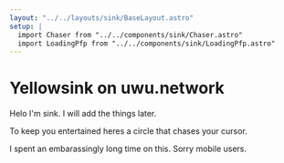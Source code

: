 ```yaml
---
layout: "../../layouts/sink/BaseLayout.astro"
setup: |
  import Chaser from "../../components/sink/Chaser.astro"
  import LoadingPfp from "../../components/sink/LoadingPfp.astro"
---
```


# <LoadingPfp /> Yellowsink on uwu.network

Helo I'm sink. I will add the things later.

To keep you entertained heres a circle that chases your cursor.

I spent an embarassingly long time on this. Sorry mobile users.

<Chaser />